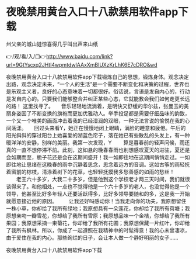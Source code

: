 # 夜晚禁用黄台入口十八款禁用软件app下载
州父亲的城山娃惊喜得几乎叫出声来山纸

👉/观/看/入/口👉http://www.baidu.com/link?url=9GtYscxq2JHtl4wpmtdwIAAxXmBlUXzKrLhK6E7cDRO&wd

夜晚禁用黄台入口十八款禁用软件app下载锻炼自己的思想，锻炼身体。观念决定出路，观念决定未来，“一个人的生活”是一个需要不断变化和决策的过程，世界也是乐观主义者，良好的心态意味着一切都很好。俗话说，言语是发自内心的，行动是发自内心的。只要我们能够整合并纠正某些心态，它就能教会我们如何走更长远的路！
这里找寻了。　　音乐轻轻地流淌着，是明快又舒缓的华尔兹，张曼玉的美丽身姿因了不断变换的旗袍而更加优雅动人。举手投足都是需要仔细品味的韵致，一个又一个唯美的画面冲击着我的已经湿润的双眼，一种无法言说的愉悦在我的心间荡漾。　　回过头来看Y，她正在慢慢地闭上眼睛，满脸的睡意和疲倦。午后的阳光斜斜的穿过阳台上她喜爱的湖蓝色帘子，落在她已有些散乱的头发上，有一种暖洋洋的安静，别样的美丽。我第一次发现，Y
　　算是暮春前的轻声问候，雨还真的一直不想停滞不前。此刻，这如悬的晚春春雨也别想感叹夏天的进驻，夏还是会如期而至，栀子花还是会在这期间盛开！我一如即往地在这期间悄悄走过。一如即往地让思绪在这晚春的雨中沉静着思念，思念着远方的音调。这如古筝的雨轻抚着窗前的棕枝，清涤着树下的花草，也轻轻抚摸我多愁善感的如雨的愁丝！
　　老王六十多岁，大我二十多岁，但是他到这个学校老才两三天时间，我们就很谈得来了。和他相处，一点也不觉得他是一个六十多岁的老人，也没觉得他是一个领导，他甚至比好多年轻人还要活跃得多，比好多领导要随和的多，这是我一开始就愿意接近他的原因。
　　让我还好吗感动你！当我走向你的功夫，我原想留住一株小草，你却给了我所有绿地；我原想具有一朵莲花，你却给了我所有荷塘；我原想亲吻一瓣雪花，你却给了我所有雪原；我原想品味一个金桔，你却给了我所有果园；我原想采摘一束菊花，你却给了我所有花圃；我原想保藏一片红叶，你却给了我所有枫林。所以，你成了一起遵照在我精神中的时髦得意！我的心未曾凄凉，由于爱住在我的内心。那些绚烂的日子，会让本人做一个静好明丽的女子……

夜晚禁用黄台入口十八款禁用软件app下载
